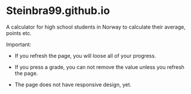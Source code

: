 # Steinbra99.github.io
A calculator for high school students in Norway to calculate their average, points etc.

Important: 

- If you refresh the page, you will loose all of your progress.


- If you press a grade, you can not remove the value unless you refresh the page.


- The page does not have responsive design, yet. 
